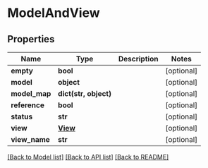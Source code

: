 # ModelAndView

## Properties
Name | Type | Description | Notes
------------ | ------------- | ------------- | -------------
**empty** | **bool** |  | [optional] 
**model** | **object** |  | [optional] 
**model_map** | **dict(str, object)** |  | [optional] 
**reference** | **bool** |  | [optional] 
**status** | **str** |  | [optional] 
**view** | [**View**](View.md) |  | [optional] 
**view_name** | **str** |  | [optional] 

[[Back to Model list]](../README.md#documentation-for-models) [[Back to API list]](../README.md#documentation-for-api-endpoints) [[Back to README]](../README.md)



